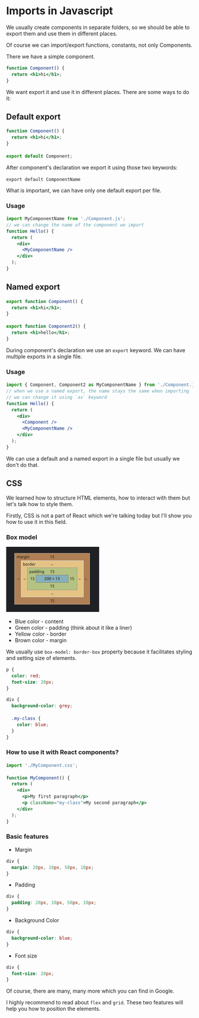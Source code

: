 # Imports in Javascript

We usually create components in separate folders, so we should be able to export them and use them in different places.

Of course we can import/export functions, constants, not only Components.

There we have a simple component.

```jsx
function Component() {
  return <h1>hi</h1>;
}
```

We want export it and use it in different places. There are some ways to do it:

## Default export

```jsx
function Component() {
  return <h1>hi</h1>;
}

export default Component;
```

After component's declaration we export it using those two keywords:

`export default ComponentName`

What is important, we can have only one default export per file.

### Usage

```jsx
import MyComponentName from './Component.js';
// we can change the name of the component we import
function Hello() {
  return (
    <div>
      <MyComponentName />
    </div>
  );
}
```

## Named export

```jsx
export function Component() {
  return <h1>hi</h1>;
}

export function Component2() {
  return <h1>hello</h1>;
}
```

During component's declaration we use an `export` keyword. We can have multiple exports in a single file.

### Usage

```jsx
import { Component, Component2 as MyComponentName } from './Component.js';
// when we use a named export, the name stays the same when importing
// we can change it using `as` keyword
function Hello() {
  return (
    <div>
      <Component />
      <MyComponentName />
    </div>
  );
}
```

We can use a default and a named export in a single file but usually we don't do that.

## CSS

We learned how to structure HTML elements, how to interact with them but let's talk how to style them.

Firstly, CSS is not a part of React which we're talking today but I'll show you how to use it in this field.

### Box model

<img src="./assets/box-model.png">

- Blue color - content
- Green color - padding (think about it like a liner)
- Yellow color - border
- Brown color - margin

We usually use `box-model: border-box` property because it facilitates styling and setting size of elements.

```css
p {
  color: red;
  font-size: 20px;
}
```

```css
div {
  background-color: grey;

  .my-class {
    color: blue;
  }
}
```

### How to use it with React components?

```jsx
import './MyComponent.css';

function MyComponent() {
  return (
    <div>
      <p>My first paragraph</p>
      <p className="my-class">My second paragraph</p>
    </div>
  );
}
```

### Basic features

- Margin

```css
div {
  margin: 20px, 10px, 50px, 10px;
}
```

- Padding

```css
div {
  padding: 20px, 10px, 50px, 10px;
}
```

- Background Color

```css
div {
  background-color: blue;
}
```

- Font size

```css
div {
  font-size: 20px;
}
```

Of course, there are many, many more which you can find in Google.

I highly recommend to read about `flex` and `grid`. These two features will help you how to position the elements.
